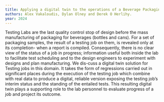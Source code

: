 ```yaml
---
title: Applying a digital twin to the operations of a Beverage Packaging Testing Lab.
authors: Alex Vakaloudis, Dylan Olney and Derek O Herlihy.
year: 2024
---
```

Testing Labs are the last quality control stop of design before the mass manufacturing of packaging for beverages (bottles and cans). For a set of packaging samples, the result of a testing job on them, is revealed only at its completion- when a report is compiled. Consequently, there is no clear view of the status of a job in progress; information useful both inside the lab to facilitate test scheduling and to the design engineers to experiment with designs and plan manufacturing. We dis-cuss a digital twin solution for Testing jobs in this domain. It takes the form of regressions carried out in significant places during the execution of the testing job which combine with real data to produce a digital, reliable version exposing the testing job’s interim status and the standing of the entailed tests. This resulting digital twin plays a supporting role to the lab personnel to evaluate progress of a job and project its outcome.
